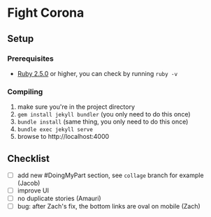 # Fight Corona

## Setup
### Prerequisites
* [Ruby 2.5.0](https://www.ruby-lang.org/en/downloads/) or higher, you can check by running `ruby -v`

### Compiling
1. make sure you're in the project directory
2. `gem install jekyll bundler` (you only need to do this once)
2. `bundle install` (same thing, you only need to do this once)
3. `bundle exec jekyll serve`
4. browse to http://localhost:4000

## Checklist
- [ ] add new #DoingMyPart section, see `collage` branch for example (Jacob)
- [ ] improve UI
- [ ] no duplicate stories (Amauri)
- [ ] bug: after Zach's fix, the bottom links are oval on mobile (Zach)
